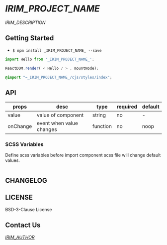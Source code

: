 # _IRIM_PROJECT_NAME_

<!-- 组件描述 -->
_IRIM_DESCRIPTION_

<!-- 组件截图 -->

## Getting Started

* `$ npm install _IRIM_PROJECT_NAME_ --save`

```js
import Hello from '_IRIM_PROJECT_NAME_';

ReactDOM.render( < Hello / > , mountNode);
```

```scss
@import "~_IRIM_PROJECT_NAME_/cjs/styles/index"; 
```

## API

| props    | desc                     | type     | required | default |
| -------- | ------------------------ | -------- | -------- | ------- |
| value    | value of component       | string   | no       | -       |
| onChange | event when value changes | function | no       | noop    |

### SCSS Variables

Define scss variables before import component scss file will change default values.

```scss

```

## CHANGELOG

<!-- - **version**: change logs -->

## LICENSE

BSD-3-Clause License

## Contact Us

[_IRIM_AUTHOR_](mailto:_IRIM_EMAIL_)
